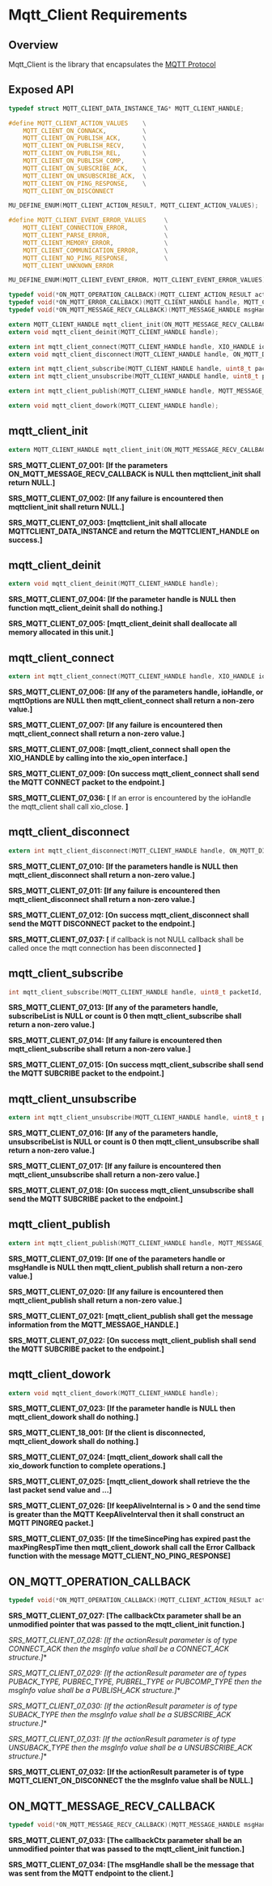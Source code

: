 # Mqtt_Client Requirements

## Overview

Mqtt_Client is the library that encapsulates the [MQTT Protocol](http://mqtt.org/documentation)

## Exposed API

```C
typedef struct MQTT_CLIENT_DATA_INSTANCE_TAG* MQTT_CLIENT_HANDLE;

#define MQTT_CLIENT_ACTION_VALUES    \
    MQTT_CLIENT_ON_CONNACK,          \
    MQTT_CLIENT_ON_PUBLISH_ACK,      \
    MQTT_CLIENT_ON_PUBLISH_RECV,     \
    MQTT_CLIENT_ON_PUBLISH_REL,      \
    MQTT_CLIENT_ON_PUBLISH_COMP,     \
    MQTT_CLIENT_ON_SUBSCRIBE_ACK,    \
    MQTT_CLIENT_ON_UNSUBSCRIBE_ACK,  \
    MQTT_CLIENT_ON_PING_RESPONSE,    \
    MQTT_CLIENT_ON_DISCONNECT

MU_DEFINE_ENUM(MQTT_CLIENT_ACTION_RESULT, MQTT_CLIENT_ACTION_VALUES);

#define MQTT_CLIENT_EVENT_ERROR_VALUES     \
    MQTT_CLIENT_CONNECTION_ERROR,          \
    MQTT_CLIENT_PARSE_ERROR,               \
    MQTT_CLIENT_MEMORY_ERROR,              \
    MQTT_CLIENT_COMMUNICATION_ERROR,       \
    MQTT_CLIENT_NO_PING_RESPONSE,          \
    MQTT_CLIENT_UNKNOWN_ERROR

MU_DEFINE_ENUM(MQTT_CLIENT_EVENT_ERROR, MQTT_CLIENT_EVENT_ERROR_VALUES);

typedef void(*ON_MQTT_OPERATION_CALLBACK)(MQTT_CLIENT_ACTION_RESULT actionResult, const void* msgInfo, void* callbackCtx);
typedef void(*ON_MQTT_ERROR_CALLBACK)(MQTT_CLIENT_HANDLE handle, MQTT_CLIENT_EVENT_ERROR error, void* callbackCtx);
typedef void(*ON_MQTT_MESSAGE_RECV_CALLBACK)(MQTT_MESSAGE_HANDLE msgHandle, void* callbackCtx);

extern MQTT_CLIENT_HANDLE mqtt_client_init(ON_MQTT_MESSAGE_RECV_CALLBACK msgRecv, ON_MQTT_OPERATION_CALLBACK opCallback, void* callbackCtx, ON_MQTT_ERROR_CALLBACK onErrorCallBack, void* errorCBCtx);
extern void mqtt_client_deinit(MQTT_CLIENT_HANDLE handle);

extern int mqtt_client_connect(MQTT_CLIENT_HANDLE handle, XIO_HANDLE ioHandle, MQTT_CLIENT_OPTIONS* mqttOptions);
extern void mqtt_client_disconnect(MQTT_CLIENT_HANDLE handle, ON_MQTT_DISCONNECTED_CALLBACK callback, void* ctx);

extern int mqtt_client_subscribe(MQTT_CLIENT_HANDLE handle, uint8_t packetId, SUBSCRIBE_PAYLOAD* payloadList, size_t payloadCount);
extern int mqtt_client_unsubscribe(MQTT_CLIENT_HANDLE handle, uint8_t packetId, const char** unsubscribeTopic, size_t payloadCount);

extern int mqtt_client_publish(MQTT_CLIENT_HANDLE handle, MQTT_MESSAGE_HANDLE msgHandle);

extern void mqtt_client_dowork(MQTT_CLIENT_HANDLE handle);
```

## mqtt_client_init

```C
extern MQTT_CLIENT_HANDLE mqtt_client_init(ON_MQTT_MESSAGE_RECV_CALLBACK msgRecv, ON_MQTT_OPERATION_CALLBACK opCallback, void* callbackCtx, ON_MQTT_ERROR_CALLBACK onErrorCallBack, void* errorCBCtx)
```

**SRS_MQTT_CLIENT_07_001: [**If the parameters ON_MQTT_MESSAGE_RECV_CALLBACK is NULL then mqttclient_init shall return NULL.**]**

**SRS_MQTT_CLIENT_07_002: [**If any failure is encountered then mqttclient_init shall return NULL.**]**

**SRS_MQTT_CLIENT_07_003: [**mqttclient_init shall allocate MQTTCLIENT_DATA_INSTANCE and return the MQTTCLIENT_HANDLE on success.**]**

## mqtt_client_deinit

```C
extern void mqtt_client_deinit(MQTT_CLIENT_HANDLE handle);
```

**SRS_MQTT_CLIENT_07_004: [**If the parameter handle is NULL then function mqtt_client_deinit shall do nothing.**]**

**SRS_MQTT_CLIENT_07_005: [**mqtt_client_deinit shall deallocate all memory allocated in this unit.**]**

## mqtt_client_connect

```C
extern int mqtt_client_connect(MQTT_CLIENT_HANDLE handle, XIO_HANDLE ioHandle, MQTT_CLIENT_OPTIONS* mqttOptions);
```

**SRS_MQTT_CLIENT_07_006: [**If any of the parameters handle, ioHandle, or mqttOptions are NULL then mqtt_client_connect shall return a non-zero value.**]**

**SRS_MQTT_CLIENT_07_007: [**If any failure is encountered then mqtt_client_connect shall return a non-zero value.**]**

**SRS_MQTT_CLIENT_07_008: [**mqtt_client_connect shall open the XIO_HANDLE by calling into the xio_open interface.**]**

**SRS_MQTT_CLIENT_07_009: [**On success mqtt_client_connect shall send the MQTT CONNECT packet to the endpoint.**]**

**SRS_MQTT_CLIENT_07_036: [** If an error is encountered by the ioHandle the mqtt_client shall call xio_close. **]**

## mqtt_client_disconnect

```C
extern int mqtt_client_disconnect(MQTT_CLIENT_HANDLE handle, ON_MQTT_DISCONNECTED_CALLBACK callback, void* ctx);
```

**SRS_MQTT_CLIENT_07_010: [**If the parameters handle is NULL then mqtt_client_disconnect shall return a non-zero value.**]**

**SRS_MQTT_CLIENT_07_011: [**If any failure is encountered then mqtt_client_disconnect shall return a non-zero value.**]**

**SRS_MQTT_CLIENT_07_012: [**On success mqtt_client_disconnect shall send the MQTT DISCONNECT packet to the endpoint.**]**

**SRS_MQTT_CLIENT_07_037: [** if callback is not NULL callback shall be called once the mqtt connection has been disconnected **]**

## mqtt_client_subscribe

```C
int mqtt_client_subscribe(MQTT_CLIENT_HANDLE handle, uint8_t packetId, SUBSCRIBE_PAYLOAD* payloadList, size_t payloadCount);
```

**SRS_MQTT_CLIENT_07_013: [**If any of the parameters handle, subscribeList is NULL or count is 0 then mqtt_client_subscribe shall return a non-zero value.**]**

**SRS_MQTT_CLIENT_07_014: [**If any failure is encountered then mqtt_client_subscribe shall return a non-zero value.**]**

**SRS_MQTT_CLIENT_07_015: [**On success mqtt_client_subscribe shall send the MQTT SUBCRIBE packet to the endpoint.**]**

## mqtt_client_unsubscribe

```C
extern int mqtt_client_unsubscribe(MQTT_CLIENT_HANDLE handle, uint8_t packetId, const char** unsubscribeList, size_t count);
```

**SRS_MQTT_CLIENT_07_016: [**If any of the parameters handle, unsubscribeList is NULL or count is 0 then mqtt_client_unsubscribe shall return a non-zero value.**]**

**SRS_MQTT_CLIENT_07_017: [**If any failure is encountered then mqtt_client_unsubscribe shall return a non-zero value.**]**

**SRS_MQTT_CLIENT_07_018: [**On success mqtt_client_unsubscribe shall send the MQTT SUBCRIBE packet to the endpoint.**]**

## mqtt_client_publish

```C
extern int mqtt_client_publish(MQTT_CLIENT_HANDLE handle, MQTT_MESSAGE_HANDLE msgHandle);
```

**SRS_MQTT_CLIENT_07_019: [**If one of the parameters handle or msgHandle is NULL then mqtt_client_publish shall return a non-zero value.**]**

**SRS_MQTT_CLIENT_07_020: [**If any failure is encountered then mqtt_client_publish shall return a non-zero value.**]**

**SRS_MQTT_CLIENT_07_021: [**mqtt_client_publish shall get the message information from the MQTT_MESSAGE_HANDLE.**]**

**SRS_MQTT_CLIENT_07_022: [**On success mqtt_client_publish shall send the MQTT SUBCRIBE packet to the endpoint.**]**

## mqtt_client_dowork

```C
extern void mqtt_client_dowork(MQTT_CLIENT_HANDLE handle);
```

**SRS_MQTT_CLIENT_07_023: [**If the parameter handle is NULL then mqtt_client_dowork shall do nothing.**]**

**SRS_MQTT_CLIENT_18_001: [**If the client is disconnected, mqtt_client_dowork shall do nothing.**]**

**SRS_MQTT_CLIENT_07_024: [**mqtt_client_dowork shall call the xio_dowork function to complete operations.**]**

**SRS_MQTT_CLIENT_07_025: [**mqtt_client_dowork shall retrieve the  the last packet send value and ...**]**

**SRS_MQTT_CLIENT_07_026: [**If keepAliveInternal is > 0 and the send time is greater than the MQTT KeepAliveInterval then it shall construct an MQTT PINGREQ packet.**]**

**SRS_MQTT_CLIENT_07_035: [**If the timeSincePing has expired past the maxPingRespTime then mqtt_client_dowork shall call the Error Callback function with the message MQTT_CLIENT_NO_PING_RESPONSE**]**

## ON_MQTT_OPERATION_CALLBACK

```C
typedef void(*ON_MQTT_OPERATION_CALLBACK)(MQTT_CLIENT_ACTION_RESULT actionResult, const void* msgInfo, void* callbackCtx);
```

**SRS_MQTT_CLIENT_07_027: [**The callbackCtx parameter shall be an unmodified pointer that was passed to the mqtt_client_init function.**]**

**SRS_MQTT_CLIENT_07_028: [**If the actionResult parameter is of type CONNECT_ACK then the msgInfo value shall be a CONNECT_ACK* structure.**]**

**SRS_MQTT_CLIENT_07_029: [**If the actionResult parameter are of types PUBACK_TYPE, PUBREC_TYPE, PUBREL_TYPE or PUBCOMP_TYPE then the msgInfo value shall be a PUBLISH_ACK* structure.**]**

**SRS_MQTT_CLIENT_07_030: [**If the actionResult parameter is of type SUBACK_TYPE then the msgInfo value shall be a SUBSCRIBE_ACK* structure.**]**

**SRS_MQTT_CLIENT_07_031: [**If the actionResult parameter is of type UNSUBACK_TYPE then the msgInfo value shall be a UNSUBSCRIBE_ACK* structure.**]**

**SRS_MQTT_CLIENT_07_032: [**If the actionResult parameter is of type MQTT_CLIENT_ON_DISCONNECT the the msgInfo value shall be NULL.**]**

## ON_MQTT_MESSAGE_RECV_CALLBACK

```C
typedef void(*ON_MQTT_MESSAGE_RECV_CALLBACK)(MQTT_MESSAGE_HANDLE msgHandle, void* callbackCtx);
```

**SRS_MQTT_CLIENT_07_033: [**The callbackCtx parameter shall be an unmodified pointer that was passed to the mqtt_client_init function.**]**

**SRS_MQTT_CLIENT_07_034: [**The msgHandle shall be the message that was sent from the MQTT endpoint to the client.**]**
